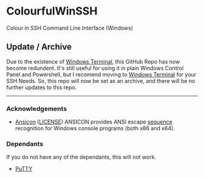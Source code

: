 # ColourfulWinSSH
Colour in SSH Command Line Interface (Windows)

## Update / Archive
Due to the existence of [Windows Terminal](https://aka.ms/terminal), this GitHub Repo has now become redundent. It's still useful for using it in plain Windows Control Panel and Powershell, but I recomend moving to [Windows Terminal](https://aka.ms/terminal) for your SSH Needs. 
So, this repo will now be set as an archive, and there will be no further updates to this repo. 

***


### Acknowledgements
 - [Ansicon](https://github.com/adoxa/ansicon) ([LICENSE](https://github.com/adoxa/ansicon/blob/master/LICENSE.txt)) ANSICON provides ANSI escape [sequence](http://adoxa.altervista.org/ansicon/sequences.txt) recognition for Windows console programs (both x86 and x64).

### Dependants
If you do not have any of the dependants, this will not work.
 - [PuTTY](https://www.putty.org/)
